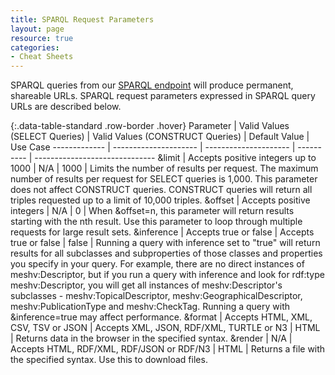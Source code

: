 ```yaml
---
title: SPARQL Request Parameters
layout: page
resource: true
categories:
- Cheat Sheets
---
```


SPARQL queries from our [SPARQL endpoint](http://id.nlm.nih.gov/mesh/sparql) will produce permanent, shareable URLs. SPARQL request parameters expressed in SPARQL query URLs are described below.

{:.data-table-standard .row-border .hover}
Parameter | Valid Values (SELECT Queries) | Valid Values (CONSTRUCT Queries) | Default Value | Use Case
------------- | --------------------- | --------------------- | ---------- | ------------------------------
&limit | Accepts positive integers up to 1000 | N/A | 1000 | Limits the number of results per request. The maximum number of results per request for SELECT queries is 1,000. This parameter does not affect CONSTRUCT queries. CONSTRUCT queries will return all triples requested up to a limit of 10,000 triples. 
&offset | Accepts positive integers | N/A | 0 | When &offset=n, this parameter will return results starting with the nth result. Use this parameter to loop through multiple requests for large result sets.
&inference | Accepts true or false | Accepts true or false | false | Running a query with inference set to "true" will return results for all subclasses and subproperties of those classes and properties you specify in your query. For example, there are no direct instances of meshv:Descriptor, but if you run a query with inference and look for rdf:type meshv:Descriptor, you will get all instances of meshv:Descriptor's subclasses - meshv:TopicalDescriptor, meshv:GeographicalDescriptor, meshv:PublicationType and meshv:CheckTag. Running a query with &inference=true may affect performance.
&format | Accepts HTML, XML, CSV, TSV or JSON | Accepts XML, JSON, RDF/XML, TURTLE or N3 | HTML | Returns data in the browser in the specified syntax.
&render | N/A | Accepts HTML, RDF/XML, RDF/JSON or RDF/N3 | HTML | Returns a file with the specified syntax. Use this to download files. 
